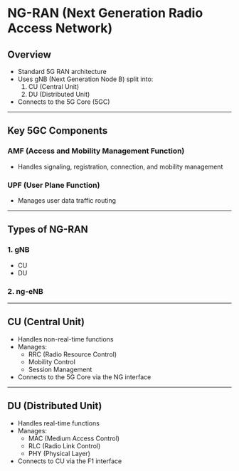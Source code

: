 # NG-RAN (Next Generation Radio Access Network)

## Overview
- Standard 5G RAN architecture
- Uses gNB (Next Generation Node B) split into:
  1. CU (Central Unit)
  2. DU (Distributed Unit)
- Connects to the 5G Core (5GC)

---

## Key 5GC Components

### AMF (Access and Mobility Management Function)
- Handles signaling, registration, connection, and mobility management

### UPF (User Plane Function)
- Manages user data traffic routing

---

## Types of NG-RAN

### 1. gNB
- CU
- DU

### 2. ng-eNB

---

## CU (Central Unit)
- Handles non-real-time functions
- Manages:
  - RRC (Radio Resource Control)
  - Mobility Control
  - Session Management
- Connects to the 5G Core via the NG interface

---

## DU (Distributed Unit)
- Handles real-time functions
- Manages:
  - MAC (Medium Access Control)
  - RLC (Radio Link Control)
  - PHY (Physical Layer)
- Connects to CU via the F1 interface
